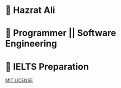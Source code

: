 # 🍔 Hazrat Ali

# 🍅 Programmer || Software Engineering

# 🍑 IELTS Preparation

 [MIT LICENSE](LICENSE)
